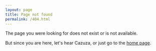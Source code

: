 ```yaml
---
layout: page
title: Page not found
permalink: /404.html
---
```


The page you were looking for does not exist or is not available.

But since you are here, let's hear Cazuza, or just go to the [home page]({{site.url}}).

<div id="video-404"></div>
<script>
	var playlist = ['mIGhPJG9cR4', 's3BGvZHvQD4', 'DGh0FLLqy48', 'VudS00JZH2c', 'IH3CD2lEUcI'],
		embed 	 ='<iframe width="720" height="404" src="https://www.youtube.com/embed/{watch}?rel=0" frameborder="0" allowfullscreen></iframe>';

	// Get randon index in range
	var min = 0,
		max = playlist.length - 1,
		rand = Math.floor(Math.random() * (max - min + 1)) + min,
		html = embed.replace("{watch}", playlist[rand]);

	document.getElementById("video-404").innerHTML = html;
 </script>